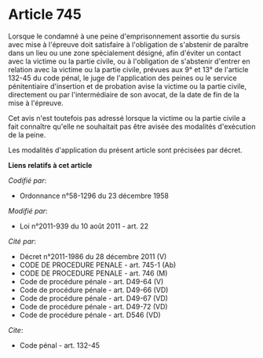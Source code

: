 # Article 745

Lorsque le condamné à une peine d'emprisonnement assortie du sursis avec mise à l'épreuve doit satisfaire à l'obligation de
s'abstenir de paraître dans un lieu ou une zone spécialement désigné, afin d'éviter un contact avec la victime ou la partie
civile, ou à l'obligation de s'abstenir d'entrer en relation avec la victime ou la partie civile, prévues aux 9° et 13° de
l'article 132-45 du code pénal, le juge de l'application des peines ou le service pénitentiaire d'insertion et de probation
avise la victime ou la partie civile, directement ou par l'intermédiaire de son avocat, de la date de fin de la mise à
l'épreuve.

Cet avis n'est toutefois pas adressé lorsque la victime ou la partie civile a fait connaître qu'elle ne souhaitait pas être
avisée des modalités d'exécution de la peine.

Les modalités d'application du présent article sont précisées par décret.

**Liens relatifs à cet article**

_Codifié par_:

  - Ordonnance n°58-1296 du 23 décembre 1958

_Modifié par_:

  - Loi n°2011-939 du 10 août 2011 - art. 22

_Cité par_:

  - Décret n°2011-1986 du 28 décembre 2011 (V)
  - CODE DE PROCEDURE PENALE - art. 745-1 (Ab)
  - CODE DE PROCEDURE PENALE - art. 746 (M)
  - Code de procédure pénale - art. D49-64 (V)
  - Code de procédure pénale - art. D49-66 (VD)
  - Code de procédure pénale - art. D49-67 (VD)
  - Code de procédure pénale - art. D49-72 (VD)
  - Code de procédure pénale - art. D546 (VD)

_Cite_:

  - Code pénal - art. 132-45

